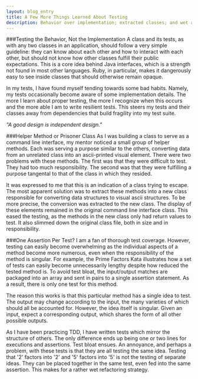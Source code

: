 ```yaml
---
layout: blog_entry
title: A Few More Things Learned About Testing
description: Behavior over implementation; extracted classes; and wet assertions
---
```

###Testing the Behavior, Not the Implementation
A class and its tests, as with any two classes in an application, should follow a very simple guideline: they can know about each other and how to interact with each other, but should not know how other classes fulfill their public expectations. This is a core idea behind Java interfaces, which is a strength not found in most other languages. Ruby, in particular, makes it dangerously easy to see inside classes that should otherwise remain opaque.

In my tests, I have found myself tending towards some bad habits. Namely, my tests occasionally become aware of some implementation details. The more I learn about proper testing, the more I recognize when this occurs and the more able I am to write resilient tests. This steers my tests and their classes away from dependencies that build fragility into my test suite.

*"A good design is independent design."*

###Helper Method or Prisoner Class
As I was building a class to serve as a command line interface, my mentor noticed a small group of helper methods. Each was serving a purpose similar to the others, converting data from an unrelated class into an ascii-printed visual element. There were two problems with these methods. The first was that they were difficult to test. They had too much responsibility. The second was that they were fulfilling a purpose tangental to that of the class in which they resided.

It was expressed to me that this is an indication of a class trying to escape. The most apparent solution was to extract these methods into a new class responsible for converting data structures to visual ascii structures. To be more precise, the conversion was extracted to the new class. The display of these elements remained in the original command line interface class. This eased the testing, as the methods in the new class only had return values to test. It also slimmed down the original class file, both in size and in responsibility.

###One Assertion Per Test?
I am a fan of thorough test coverage. However, testing can easily become overwhelming as the individual aspects of a method become more numerous, even when the responsibility of the method is singular. For example, the Prime Factors Kata illustrates how a set of tests can easily become unnecessarily lengthy despite how reduced the tested method is. To avoid test bloat, the input/output matches are packaged into an array and sent in pairs to a single assertion statement. As a result, there is only one test for this method.

The reason this works is that this particular method has a single idea to test. The output may change according to the input, the many varieties of which should all be accounted for. However, the idea itself is singular. Given an input, expect a corresponding output, which shares the form of all other possible outputs.

As I have been practicing TDD, I have written tests which mirror the structure of others. The only difference ends up being one or two lines for executions and assertions. Test bloat ensues. An annoyance, and perhaps a problem, with these tests is that they are all testing the same idea. Testing that '2' factors into '2' and '5' factors into '5' is not the testing of separate ideas. They can be placed together in the same test, even fed into the same assertion. This makes for a rather wet refactoring strategy.
